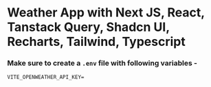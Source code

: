 # Weather App with Next JS, React, Tanstack Query, Shadcn UI, Recharts, Tailwind, Typescript


### Make sure to create a `.env` file with following variables -

```
VITE_OPENWEATHER_API_KEY=
```
